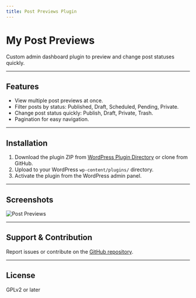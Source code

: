 ```yaml
---
title: Post Previews Plugin
---
```


# My Post Previews

Custom admin dashboard plugin to preview and change post statuses quickly.

---

## Features

- View multiple post previews at once.
- Filter posts by status: Published, Draft, Scheduled, Pending, Private.
- Change post status quickly: Publish, Draft, Private, Trash.
- Pagination for easy navigation.

---

## Installation

1. Download the plugin ZIP from [WordPress Plugin Directory](https://wordpress.org/plugins/postpreviews/) or clone from GitHub.
2. Upload to your WordPress `wp-content/plugins/` directory.
3. Activate the plugin from the WordPress admin panel.

---

## Screenshots

![Post Previews](assets/screenshot.png)

---

## Support & Contribution

Report issues or contribute on the [GitHub repository](https://github.com/burhangltekin/wppostpreviews).

---

## License

GPLv2 or later
